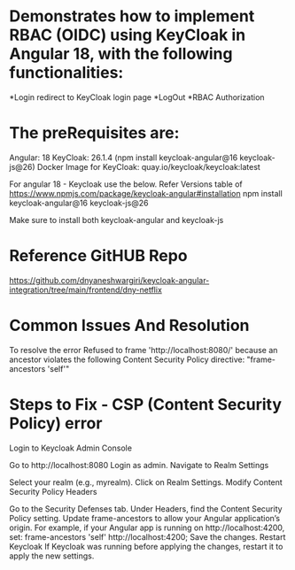 # Demonstrates how to implement RBAC (OIDC) using KeyCloak in Angular 18, with the following functionalities:

*Login redirect to KeyCloak login page
*LogOut
*RBAC Authorization

# The preRequisites are:

Angular: 18
KeyCloak: 26.1.4 (npm install keycloak-angular@16  keycloak-js@26)
Docker Image for KeyCloak: quay.io/keycloak/keycloak:latest

For angular 18 - Keycloak use the below. Refer Versions table of https://www.npmjs.com/package/keycloak-angular#installation
npm install keycloak-angular@16  keycloak-js@26

Make sure to install both keycloak-angular and keycloak-js

# Reference GitHUB Repo
https://github.com/dnyaneshwargiri/keycloak-angular-integration/tree/main/frontend/dny-netflix

# Common Issues And Resolution

To resolve the error Refused to frame 'http://localhost:8080/' because an ancestor violates the following Content Security Policy directive: "frame-ancestors 'self'"

Steps to Fix - CSP (Content Security Policy) error
==================================================
Login to Keycloak Admin Console

Go to http://localhost:8080
Login as admin.
Navigate to Realm Settings

Select your realm (e.g., myrealm).
Click on Realm Settings.
Modify Content Security Policy Headers

Go to the Security Defenses tab.
Under Headers, find the Content Security Policy setting.
Update frame-ancestors to allow your Angular application’s origin.
For example, if your Angular app is running on http://localhost:4200, set:
frame-ancestors 'self' http://localhost:4200;
Save the changes.
Restart Keycloak If Keycloak was running before applying the changes, restart it to apply the new settings.


